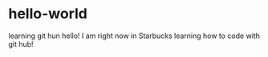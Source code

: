 # hello-world
learning git hun
hello! 
I am right now in Starbucks learning how to code with git hub!
